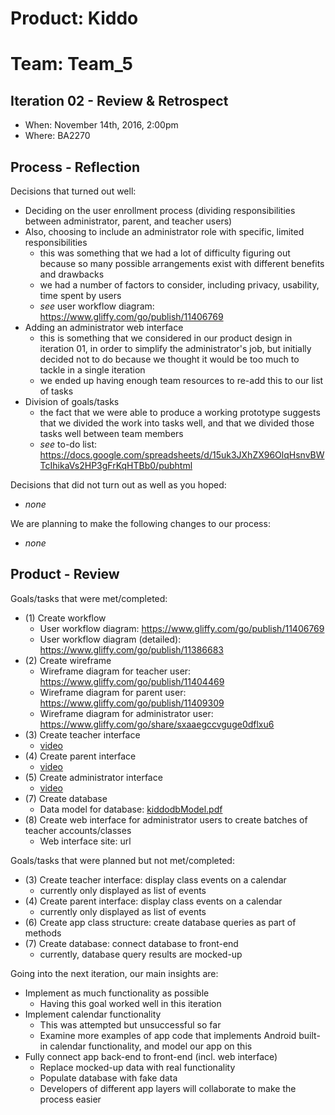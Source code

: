 # Product: Kiddo
# Team: Team_5

## Iteration 02 - Review & Retrospect

 * When: November 14th, 2016, 2:00pm
 * Where: BA2270

## Process - Reflection

Decisions that turned out well:

 * Deciding on the user enrollment process (dividing responsibilities between administrator, parent, and teacher users)
 * Also, choosing to include an administrator role with specific, limited responsibilities
   * this was something that we had a lot of difficulty figuring out because so many possible arrangements exist with different benefits and drawbacks
   * we had a number of factors to consider, including privacy, usability, time spent by users
   * *see* user workflow diagram: https://www.gliffy.com/go/publish/11406769
 * Adding an administrator web interface
   * this is something that we considered in our product design in iteration 01, in order to simplify the administrator's job, but initially decided not to do because we thought it would be too much to tackle in a single iteration
   * we ended up having enough team resources to re-add this to our list of tasks
 * Division of goals/tasks
   * the fact that we were able to produce a working prototype suggests that we divided the work into tasks well, and that we divided those tasks well between team members
   * *see* to-do list: https://docs.google.com/spreadsheets/d/15uk3JXhZX96OlqHsnvBWTcIhikaVs2HP3gFrKqHTBb0/pubhtml

Decisions that did not turn out as well as you hoped:

 * *none*

We are planning to make the following changes to our process:

 * *none*


## Product - Review

Goals/tasks that were met/completed:

* (1) Create workflow
  * User workflow diagram: https://www.gliffy.com/go/publish/11406769
  * User workflow diagram (detailed): https://www.gliffy.com/go/publish/11386683
* (2) Create wireframe
  * Wireframe diagram for teacher user: https://www.gliffy.com/go/publish/11404469
  * Wireframe diagram for parent user: https://www.gliffy.com/go/publish/11409309
  * Wireframe diagram for administrator user: https://www.gliffy.com/go/share/sxaaegccvguge0dflxu6
* (3) Create teacher interface
  * [video](videoFile)
* (4) Create parent interface
  * [video](videoFile)
* (5) Create administrator interface
  * [video](videoFile)
* (7) Create database
  * Data model for database: [kiddodbModel.pdf](kiddodbModel.pdf)
* (8) Create web interface for administrator users to create batches of teacher accounts/classes
  * Web interface site: url

Goals/tasks that were planned but not met/completed:

* (3) Create teacher interface: display class events on a calendar
    * currently only displayed as list of events
* (4) Create parent interface: display class events on a calendar
    * currently only displayed as list of events
* (6) Create app class structure: create database queries as part of methods
* (7) Create database: connect database to front-end
    * currently, database query results are mocked-up

Going into the next iteration, our main insights are:

 * Implement as much functionality as possible
   * Having this goal worked well in this iteration
 * Implement calendar functionality
   * This was attempted but unsuccessful so far
   * Examine more examples of app code that implements Android built-in calendar functionality, and model our app on this
 * Fully connect app back-end to front-end (incl. web interface)
   * Replace mocked-up data with real functionality
   * Populate database with fake data
   * Developers of different app layers will collaborate to make the process easier
